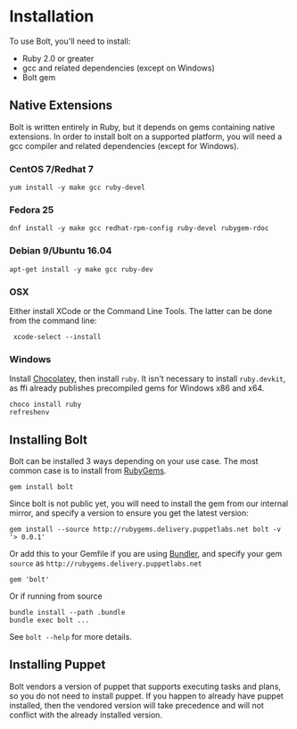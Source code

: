 # Installation

To use Bolt, you'll need to install:

* Ruby 2.0 or greater
* gcc and related dependencies (except on Windows)
* Bolt gem

## Native Extensions

Bolt is written entirely in Ruby, but it depends on gems containing native
extensions. In order to install bolt on a supported platform, you will need a
gcc compiler and related dependencies (except for Windows).

### CentOS 7/Redhat 7

    yum install -y make gcc ruby-devel

### Fedora 25

    dnf install -y make gcc redhat-rpm-config ruby-devel rubygem-rdoc

### Debian 9/Ubuntu 16.04

    apt-get install -y make gcc ruby-dev

### OSX

Either install XCode or the Command Line Tools. The latter can be done from the command line:

     xcode-select --install

### Windows

Install [Chocolatey](https://chocolatey.org/install), then install `ruby`. It isn't necessary
to install `ruby.devkit`, as ffi already publishes precompiled gems for Windows x86 and x64.

    choco install ruby
    refreshenv

## Installing Bolt

Bolt can be installed 3 ways depending on your use case. The most common case is
to install from [RubyGems](https://rubygems.org).

    gem install bolt

Since bolt is not public yet, you will need to install the gem from our internal
mirror, and specify a version to ensure you get the latest version:

    gem install --source http://rubygems.delivery.puppetlabs.net bolt -v '> 0.0.1'

Or add this to your Gemfile if you are using [Bundler](https://bundler.io), and
specify your gem `source` as `http://rubygems.delivery.puppetlabs.net`

    gem 'bolt'

Or if running from source

    bundle install --path .bundle
    bundle exec bolt ...

See `bolt --help` for more details.

## Installing Puppet

Bolt vendors a version of puppet that supports executing tasks and plans, so you do not need
to install puppet. If you happen to already have puppet installed, then the vendored version
will take precedence and will not conflict with the already installed version.
